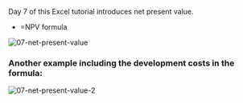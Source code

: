 Day 7 of this Excel tutorial introduces net present value.

* =NPV formula

![07-net-present-value](https://github.com/user-attachments/assets/197aad24-6990-4173-9f3e-a5137da9adfb)

### Another example including the development costs in the formula:

![07-net-present-value-2](https://github.com/user-attachments/assets/d9ed6fb8-0774-42c9-9462-697512bd9e59)
